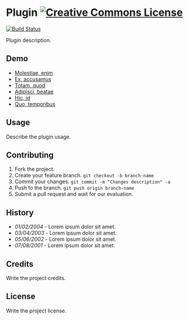 # Plugin [![Creative Commons License](http://i.creativecommons.org/l/by/3.0/80x15.png)](http://creativecommons.org/licenses/by/3.0/)

[![Build Status](https://travis-ci.org/DiegoLopesLima/Plugin.png)](https://travis-ci.org/DiegoLopesLima/Plugin)

Plugin description.

## Demo

* [Molestiae, enim]()
* [Ex, accusamus]()
* [Totam, quod]()
* [Adipisci, beatae]()
* [Hic, id]()
* [Quo, temporibus]()

## Usage

Describe the plugin usage.

## Contributing

1. Fork the project.
2. Create your feature branch. `git checkout -b branch-name`
3. Commit your changes. `git commit -m "Changes description" -a`
4. Push to the branch. `git push origin branch-name`
5. Submit a pull request and wait for our evaluation.

## History

* _01/02/2004_ - Lorem ipsum dolor sit amet.
* _03/04/2003_ - Lorem ipsum dolor sit amet.
* _05/06/2002_ - Lorem ipsum dolor sit amet.
* _07/08/2001_ - Lorem ipsum dolor sit amet.

## Credits

Write the project credits.

## License

Write the project license.